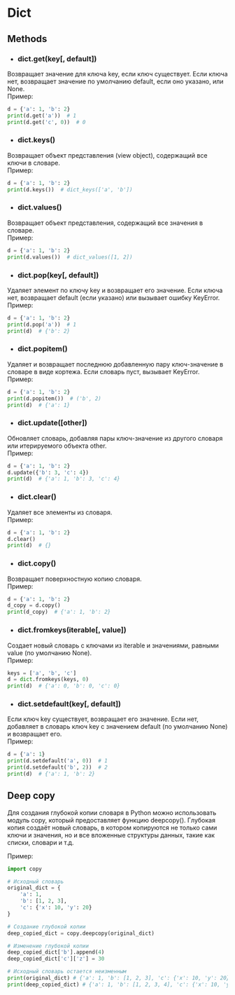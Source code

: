 # Dict

## Methods

* ### dict.get(key[, default])

Возвращает значение для ключа key, если ключ существует. Если ключа нет, возвращает значение по умолчанию default, если оно указано, или None.  
Пример:  

```python
d = {'a': 1, 'b': 2}
print(d.get('a'))  # 1
print(d.get('c', 0))  # 0  
```

* ### dict.keys()

Возвращает объект представления (view object), содержащий все ключи в словаре.  
Пример:  

```python
d = {'a': 1, 'b': 2}
print(d.keys())  # dict_keys(['a', 'b'])  
```

* ### dict.values()

Возвращает объект представления, содержащий все значения в словаре.  
Пример:  

```python
d = {'a': 1, 'b': 2}
print(d.values())  # dict_values([1, 2])  
```

* ### dict.pop(key[, default])

Удаляет элемент по ключу key и возвращает его значение. Если ключа нет, возвращает default (если указано) или вызывает ошибку KeyError.  
Пример:  

```python
d = {'a': 1, 'b': 2}
print(d.pop('a'))  # 1
print(d)  # {'b': 2}  
```

* ### dict.popitem()

Удаляет и возвращает последнюю добавленную пару ключ-значение в словаре в виде кортежа. Если словарь пуст, вызывает KeyError.  
Пример:  

```python
d = {'a': 1, 'b': 2}
print(d.popitem())  # ('b', 2)
print(d)  # {'a': 1}  
```

* ### dict.update([other])

Обновляет словарь, добавляя пары ключ-значение из другого словаря или итерируемого объекта other.  
Пример:  

```python
d = {'a': 1, 'b': 2}
d.update({'b': 3, 'c': 4})
print(d)  # {'a': 1, 'b': 3, 'c': 4}  
```

* ### dict.clear()

Удаляет все элементы из словаря.  
Пример:  

```python
d = {'a': 1, 'b': 2}
d.clear()
print(d)  # {}
```

* ### dict.copy()

Возвращает поверхностную копию словаря.  
Пример:  

```python
d = {'a': 1, 'b': 2}
d_copy = d.copy()
print(d_copy)  # {'a': 1, 'b': 2}  
```

* ### dict.fromkeys(iterable[, value])

Создает новый словарь с ключами из iterable и значениями, равными value (по умолчанию None).  
Пример:  

```python
keys = ['a', 'b', 'c']
d = dict.fromkeys(keys, 0)
print(d)  # {'a': 0, 'b': 0, 'c': 0}
```

* ### dict.setdefault(key[, default])

Если ключ key существует, возвращает его значение. Если нет, добавляет в словарь ключ key с значением default (по умолчанию None) и возвращает его.  
Пример:  

```python
d = {'a': 1}
print(d.setdefault('a', 0))  # 1
print(d.setdefault('b', 2))  # 2
print(d)  # {'a': 1, 'b': 2}  
```

## Deep copy

Для создания глубокой копии словаря в Python можно использовать модуль copy, который предоставляет функцию deepcopy(). Глубокая копия создаёт новый словарь, в котором копируются не только сами ключи и значения, но и все вложенные структуры данных, такие как списки, словари и т.д.  

Пример:

```python
import copy

# Исходный словарь
original_dict = {
    'a': 1,
    'b': [1, 2, 3],
    'c': {'x': 10, 'y': 20}
}

# Создание глубокой копии
deep_copied_dict = copy.deepcopy(original_dict)

# Изменение глубокой копии
deep_copied_dict['b'].append(4)
deep_copied_dict['c']['z'] = 30

# Исходный словарь остается неизменным
print(original_dict) # {'a': 1, 'b': [1, 2, 3], 'c': {'x': 10, 'y': 20}}
print(deep_copied_dict) # {'a': 1, 'b': [1, 2, 3, 4], 'c': {'x': 10, 'y': 20, 'z': 30}}
```
